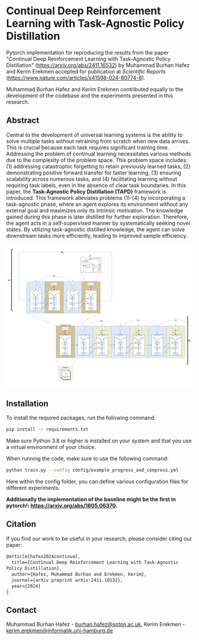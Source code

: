 # Continual Deep Reinforcement Learning with Task-Agnostic Policy Distillation

Pytorch implementation for reproducing the results from the paper "Continual Deep Reinforcement Learning with Task-Agnostic Policy Distillation" (https://arxiv.org/abs/2411.16532) by Muhammad Burhan Hafez and Kerim Erekmen accepted for publication at *Scientific Reports* (https://www.nature.com/articles/s41598-024-80774-8).

Muhammad Burhan Hafez and Kerim Erekmen contributed equally to the development of the codebase and the experiments presented in this research.

## Abstract
Central to the development of universal learning systems is the ability to solve multiple tasks without retraining from scratch when new data arrives. This is crucial because each task requires significant training time. Addressing the problem of continual learning necessitates various methods due to the complexity of the problem space. This problem space includes: (1) addressing catastrophic forgetting to retain previously learned tasks, (2) demonstrating positive forward transfer for faster learning, (3) ensuring scalability across numerous tasks, and (4) facilitating learning without requiring task labels, even in the absence of clear task boundaries. In this paper, the **Task-Agnostic Policy Distillation (TAPD)** framework is introduced. This framework alleviates problems (1)-(4) by incorporating a task-agnostic phase, where an agent explores its environment without any external goal and maximizes only its intrinsic motivation. The knowledge gained during this phase is later distilled for further exploration. Therefore, the agent acts in a self-supervised manner by systematically seeking novel states. By utilizing task-agnostic distilled knowledge, the agent can solve downstream tasks more efficiently, leading to improved sample efficiency.

![Overview of Variant 1](image-1.png)

## Installation
To install the required packages, run the following command:
```bash
pip install -r requirements.txt
```
Make sure Python 3.8 or higher is installed on your system and that you use a virtual environment of your choice.

When running the code, make sure to use the following command:
```bash
python train.py --config config/example_progress_and_compress.yml
```
Here within the config folder, you can define various configuration files for different experiments.

**Additionally the implementation of the baseline might be the first in pytorch!: https://arxiv.org/abs/1805.06370.**

## Citation
If you find our work to be useful in your research, please consider citing our paper:
```
@article{hafez2024continual,
  title={Continual Deep Reinforcement Learning with Task-Agnostic Policy Distillation},
  author={Hafez, Muhammad Burhan and Erekmen, Kerim},
  journal={arXiv preprint arXiv:2411.16532},
  year={2024}
}
```

## Contact
Muhammad Burhan Hafez - [burhan.hafez@soton.ac.uk](burhan.hafez@soton.ac.uk), Kerim Erekmen - [kerim.erekmen@informatik.uni-hamburg.de](kerim.erekmen@informatik.uni-hamburg.de)

